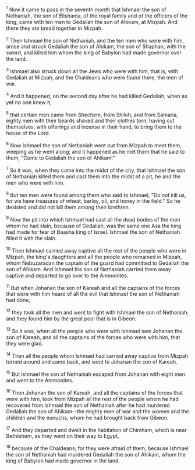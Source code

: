 <sup>1</sup> 
Now it came to pass in the seventh month that Ishmael the son of Nethaniah, the son of Elishama, of the royal family and of the officers of the king, came with ten men to Gedaliah the son of Ahikam, at Mizpah. And there they ate bread together in Mizpah. 

<sup>2</sup> 
Then Ishmael the son of Nethaniah, and the ten men who were with him, arose and struck Gedaliah the son of Ahikam, the son of Shaphan, with the sword, and killed him whom the king of Babylon had made governor over the land. 

<sup>3</sup> 
Ishmael also struck down all the Jews who were with him, that is, with Gedaliah at Mizpah, and the Chaldeans who were found there, the men of war. 

<sup>4</sup> 
And it happened, on the second day after he had killed Gedaliah, when as yet no one knew it, 

<sup>5</sup> 
that certain men came from Shechem, from Shiloh, and from Samaria, eighty men with their beards shaved and their clothes torn, having cut themselves, with offerings and incense in their hand, to bring them to the house of the Lord. 

<sup>6</sup> 
Now Ishmael the son of Nethaniah went out from Mizpah to meet them, weeping as he went along; and it happened as he met them that he said to them, "Come to Gedaliah the son of Ahikam!" 

<sup>7</sup> 
So it was, when they came into the midst of the city, that Ishmael the son of Nethaniah killed them and cast them into the midst of a pit, he and the men who were with him. 

<sup>8</sup> 
But ten men were found among them who said to Ishmael, "Do not kill us, for we have treasures of wheat, barley, oil, and honey in the field." So he desisted and did not kill them among their brethren. 

<sup>9</sup> 
Now the pit into which Ishmael had cast all the dead bodies of the men whom he had slain, because of Gedaliah, was the same one Asa the king had made for fear of Baasha king of Israel. Ishmael the son of Nethaniah filled it with the slain. 

<sup>10</sup> 
Then Ishmael carried away captive all the rest of the people who were in Mizpah, the king's daughters and all the people who remained in Mizpah, whom Nebuzaradan the captain of the guard had committed to Gedaliah the son of Ahikam. And Ishmael the son of Nethaniah carried them away captive and departed to go over to the Ammonites. 

<sup>11</sup> 
But when Johanan the son of Kareah and all the captains of the forces that were with him heard of all the evil that Ishmael the son of Nethaniah had done, 

<sup>12</sup> 
they took all the men and went to fight with Ishmael the son of Nethaniah; and they found him by the great pool that is in Gibeon. 

<sup>13</sup> 
So it was, when all the people who were with Ishmael saw Johanan the son of Kareah, and all the captains of the forces who were with him, that they were glad. 

<sup>14</sup> 
Then all the people whom Ishmael had carried away captive from Mizpah turned around and came back, and went to Johanan the son of Kareah. 

<sup>15</sup> 
But Ishmael the son of Nethaniah escaped from Johanan with eight men and went to the Ammonites. 

<sup>16</sup> 
Then Johanan the son of Kareah, and all the captains of the forces that were with him, took from Mizpah all the rest of the people whom he had recovered from Ishmael the son of Nethaniah after he had murdered Gedaliah the son of Ahikam--the mighty men of war and the women and the children and the eunuchs, whom he had brought back from Gibeon. 

<sup>17</sup> 
And they departed and dwelt in the habitation of Chimham, which is near Bethlehem, as they went on their way to Egypt, 

<sup>18</sup> 
because of the Chaldeans; for they were afraid of them, because Ishmael the son of Nethaniah had murdered Gedaliah the son of Ahikam, whom the king of Babylon had made governor in the land.